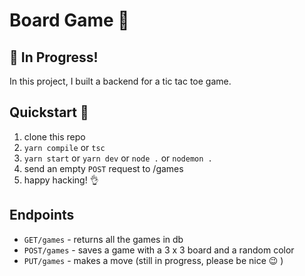 # Board Game :game_die:

## :large_blue_diamond: In Progress!

In this project, I built a backend for a tic tac toe game.

## Quickstart :rocket:

 1. clone this repo
 2. `yarn compile` or `tsc`
 3. `yarn start` or `yarn dev` or `node .` or `nodemon .`
 4. send an empty `POST` request to /games
 5. happy hacking! :ok_hand:

## Endpoints

* `GET/games` - returns all the games in db
* `POST/games` - saves a game with a 3 x 3 board and a random color
* `PUT/games` - makes a move (still in progress, please be nice :wink: )
